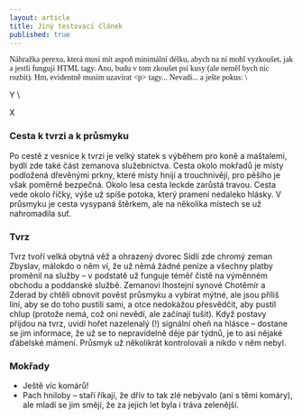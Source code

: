 ```yaml
---
layout: article
title: Jiný testovací článek
published: true
---
```


<p style="font-family: 'Times New Roman';">Náhražka perexu, která musí mít aspoň minimální délku, abych na ní mohl vyzkoušet, jak a jestli fungují HTML tagy. Ano, budu v tom zkoušet psí kusy (ale neměl bych nic rozbít). Hm, evidentně musím uzavírat &lt;p&gt; tagy... Nevadí... a ješte pokus: \</p> Y \<p> X</p>

### Cesta k tvrzi a k průsmyku
Po cestě z vesnice k tvrzi je velký statek s výběhem pro koně a maštalemi, bydlí zde také část zemanova služebnictva.
Cesta okolo mokřadů je místy podložená dřevěnými prkny, které místy hnijí a trouchnivějí, pro pěšího je však poměrně bezpečná. Okolo lesa cesta leckde zarůstá travou.
Cesta vede okolo říčky, výše už spíše potoka, který pramení nedaleko hlásky.
V průsmyku je cesta vysypaná štěrkem, ale na několika místech se už nahromadila suť.

### Tvrz
Tvrz tvoří velká obytná věž a ohrazený dvorec
Sídlí zde chromý zeman Zbyslav, málokdo o něm ví, že už němá žádné peníze a všechny platby proměnil na služby – v podstatě už funguje téměř čistě na výměnném obchodu a poddanské službě.
Zemanovi lhostejní synové Chotěmír a Zderad by chtěli obnovit pověst průsmyku a vybírat mýtné, ale jsou příliš líní, aby se do toho pustili sami, a otce nedokážou přesvědčit, aby pustil chlup (protože nemá, což oni nevědí, ale začínají tušit).
Když postavy přijdou na tvrz, uvidí hořet nazelenalý (!) signální oheň na hlásce – dostane se jim informace, že už se to nepravidelně děje pár týdnů, je to asi nějaké ďábelské mámení. Průsmyk už několikrát kontrolovali a nikdo v něm nebyl.

### Mokřady
- Ještě víc komárů!
- Pach hniloby – staří říkají, že dřív to tak zlé nebývalo (ani s těmi komáry), ale mladí se jim smějí, že za jejich let byla i tráva zelenější.
